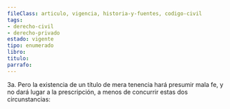 ```yaml
---
fileClass: articulo, vigencia, historia-y-fuentes, codigo-civil
tags:
- derecho-civil
- derecho-privado
estado: vigente
tipo: enumerado
libro:
titulo:
parrafo:
---
```

3a. Pero la existencia de un título de mera tenencia hará presumir mala fe, y no dará lugar a la prescripción, a menos de concurrir estas dos circunstancias:
